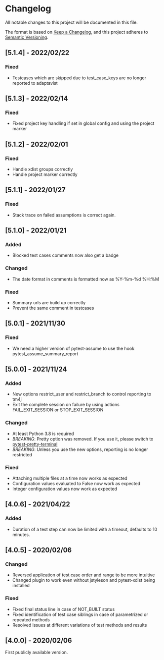 # Changelog

All notable changes to this project will be documented in this file.

The format is based on [Keep a Changelog](https://keepachangelog.com/en/1.0.0/), and this project adheres to [Semantic Versioning](https://semver.org/spec/v2.0.0.html).

## [5.1.4] - 2022/02/22

### Fixed

* Testcases which are skipped due to test_case_keys are no longer reported to adaptavist


## [5.1.3] - 2022/02/14

### Fixed

* Fixed project key handling if set in global config and using the project marker

## [5.1.2] - 2022/02/01

### Fixed

* Handle xdist groups correctly
* Handle project marker correctly

## [5.1.1] - 2022/01/27

### Fixed

* Stack trace on failed assumptions is correct again.

## [5.1.0] - 2022/01/21

### Added

* Blocked test cases comments now also get a badge

### Changed

* The date format in comments is formatted now as %Y-%m-%d %H:%M

### Fixed

* Summary urls are build up correctly
* Prevent the same comment in testcases

## [5.0.1] - 2021/11/30

### Fixed

* We need a higher version of pytest-assume to use the hook pytest_assume_summary_report

## [5.0.0] - 2021/11/24

### Added

* New options restrict_user and restrict_branch to control reporting to tm4j
* Exit the complete session on failure by using actions FAIL_EXIT_SESSION or STOP_EXIT_SESSION

### Changed

* At least Python 3.8 is required
* *BREAKING*: Pretty option was removed. If you use it, please switch to [pytest-pretty-terminal](https://github.com/devolo/pytest-pretty-terminal)
* *BREAKING*: Unless you use the new options, reporting is no longer restricted

### Fixed

* Attaching multiple files at a time now works as expected
* Configuration values evaluated to False now work as expected
* Integer configuration values now work as expected

## [4.0.6] - 2021/04/22

### Added

* Duration of a test step can now be limited with a timeout, defaults to 10 minutes.

## [4.0.5] - 2020/02/06

### Changed

* Reversed application of test case order and range to be more intuitive
* Changed plugin to work even without jstyleson and pytest-xdist being installed

### Fixed

* Fixed final status line in case of NOT_BUILT status
* Fixed identification of test case siblings in case of parametrized or repeated methods
* Resolved issues at different variations of test methods and results

## [4.0.0] - 2020/02/06

First publicly available version.
